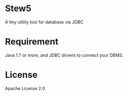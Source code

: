 Stew5
=====

A tiny utility tool for database via JDBC


Requirement
===========

Java 1.7 or more, and JDBC drivers to connect your DBMS.


License
=======

Apache License 2.0
